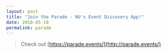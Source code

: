```yaml
---
layout: post
title: "Join the Parade - NU's Event Discovery App!"
date: 2018-05-18
permalink: parade
---
```


>
> Check out [https://parade.events/](http://parade.events/)
>
